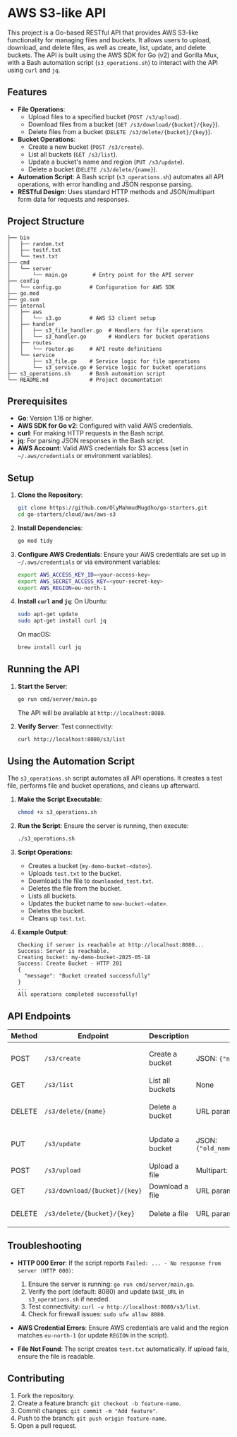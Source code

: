 # AWS S3-like API

This project is a Go-based RESTful API that provides AWS S3-like functionality for managing files and buckets. It allows users to upload, download, and delete files, as well as create, list, update, and delete buckets. The API is built using the AWS SDK for Go (v2) and Gorilla Mux, with a Bash automation script (`s3_operations.sh`) to interact with the API using `curl` and `jq`.

## Features

- **File Operations**:
  - Upload files to a specified bucket (`POST /s3/upload`).
  - Download files from a bucket (`GET /s3/download/{bucket}/{key}`).
  - Delete files from a bucket (`DELETE /s3/delete/{bucket}/{key}`).
- **Bucket Operations**:
  - Create a new bucket (`POST /s3/create`).
  - List all buckets (`GET /s3/list`).
  - Update a bucket's name and region (`PUT /s3/update`).
  - Delete a bucket (`DELETE /s3/delete/{name}`).
- **Automation Script**: A Bash script (`s3_operations.sh`) automates all API operations, with error handling and JSON response parsing.
- **RESTful Design**: Uses standard HTTP methods and JSON/multipart form data for requests and responses.

## Project Structure

```
├── bin
│   ├── random.txt
│   ├── testf.txt
│   └── test.txt
├── cmd
│   └── server
│       └── main.go        # Entry point for the API server
├── config
│   └── config.go         # Configuration for AWS SDK
├── go.mod
├── go.sum
├── internal
│   ├── aws
│   │   └── s3.go         # AWS S3 client setup
│   ├── handler
│   │   ├── s3_file_handler.go  # Handlers for file operations
│   │   └── s3_handler.go       # Handlers for bucket operations
│   ├── routes
│   │   └── router.go     # API route definitions
│   └── service
│       ├── s3_file.go    # Service logic for file operations
│       └── s3_service.go # Service logic for bucket operations
├── s3_operations.sh      # Bash automation script
└── README.md             # Project documentation
```

## Prerequisites

- **Go**: Version 1.16 or higher.
- **AWS SDK for Go v2**: Configured with valid AWS credentials.
- **curl**: For making HTTP requests in the Bash script.
- **jq**: For parsing JSON responses in the Bash script.
- **AWS Account**: Valid AWS credentials for S3 access (set in `~/.aws/credentials` or environment variables).

## Setup

1. **Clone the Repository**:
   ```bash
   git clone https://github.com/OlyMahmudMugdho/go-starters.git
   cd go-starters/cloud/aws/aws-s3
   ```

2. **Install Dependencies**:
   ```bash
   go mod tidy
   ```

3. **Configure AWS Credentials**:
   Ensure your AWS credentials are set up in `~/.aws/credentials` or via environment variables:
   ```bash
   export AWS_ACCESS_KEY_ID=<your-access-key>
   export AWS_SECRET_ACCESS_KEY=<your-secret-key>
   export AWS_REGION=eu-north-1
   ```

4. **Install `curl` and `jq`**:
   On Ubuntu:
   ```bash
   sudo apt-get update
   sudo apt-get install curl jq
   ```
   On macOS:
   ```bash
   brew install curl jq
   ```

## Running the API

1. **Start the Server**:
   ```bash
   go run cmd/server/main.go
   ```
   The API will be available at `http://localhost:8080`.

2. **Verify Server**:
   Test connectivity:
   ```bash
   curl http://localhost:8080/s3/list
   ```

## Using the Automation Script

The `s3_operations.sh` script automates all API operations. It creates a test file, performs file and bucket operations, and cleans up afterward.

1. **Make the Script Executable**:
   ```bash
   chmod +x s3_operations.sh
   ```

2. **Run the Script**:
   Ensure the server is running, then execute:
   ```bash
   ./s3_operations.sh
   ```

3. **Script Operations**:
   - Creates a bucket (`my-demo-bucket-<date>`).
   - Uploads `test.txt` to the bucket.
   - Downloads the file to `downloaded_test.txt`.
   - Deletes the file from the bucket.
   - Lists all buckets.
   - Updates the bucket name to `new-bucket-<date>`.
   - Deletes the bucket.
   - Cleans up `test.txt`.

4. **Example Output**:
   ```
   Checking if server is reachable at http://localhost:8080...
   Success: Server is reachable.
   Creating bucket: my-demo-bucket-2025-05-18
   Success: Create Bucket - HTTP 201
   {
     "message": "Bucket created successfully"
   }
   ...
   All operations completed successfully!
   ```

## API Endpoints

| Method | Endpoint                        | Description                     | Request Body/Params                     | Response                     |
|--------|---------------------------------|-------------------------------|-----------------------------------------|------------------------------|
| POST   | `/s3/create`                   | Create a bucket               | JSON: `{"name":"string","region":"string"}` | 201: `{"message":"Bucket created successfully"}` |
| GET    | `/s3/list`                     | List all buckets              | None                                    | 200: `["bucket1","bucket2"]` |
| DELETE | `/s3/delete/{name}`            | Delete a bucket               | URL param: `name`                       | 200: `{"message":"Bucket deleted successfully"}` |
| PUT    | `/s3/update`                   | Update a bucket               | JSON: `{"old_name":"string","new_name":"string","new_region":"string"}` | 200: `{"message":"Bucket updated successfully"}` |
| POST   | `/s3/upload`                   | Upload a file                 | Multipart: `bucket`, `key`, `file`      | 201: `File uploaded successfully` |
| GET    | `/s3/download/{bucket}/{key}`  | Download a file               | URL params: `bucket`, `key`             | 200: File stream or 404: `{"error":"..."}` |
| DELETE | `/s3/delete/{bucket}/{key}`    | Delete a file                 | URL params: `bucket`, `key`             | 200: `{"message":"File '...' deleted from bucket '...'"}` |

## Troubleshooting

- **HTTP 000 Error**:
  If the script reports `Failed: ... - No response from server (HTTP 000)`:
  1. Ensure the server is running: `go run cmd/server/main.go`.
  2. Verify the port (default: 8080) and update `BASE_URL` in `s3_operations.sh` if needed.
  3. Test connectivity: `curl -v http://localhost:8080/s3/list`.
  4. Check for firewall issues: `sudo ufw allow 8080`.

- **AWS Credential Errors**:
  Ensure AWS credentials are valid and the region matches `eu-north-1` (or update `REGION` in the script).

- **File Not Found**:
  The script creates `test.txt` automatically. If upload fails, ensure the file is readable.

## Contributing

1. Fork the repository.
2. Create a feature branch: `git checkout -b feature-name`.
3. Commit changes: `git commit -m "Add feature"`.
4. Push to the branch: `git push origin feature-name`.
5. Open a pull request.
